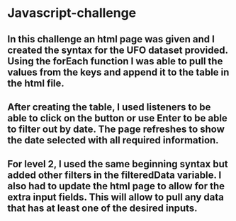 # Javascript-challenge

## In this challenge an html page was given and I created the syntax for the UFO dataset provided. Using the forEach function I was able to pull the values from the keys and append it to the table in the html file. 

## After creating the table, I used listeners to be able to click on the button or use Enter to be able to filter out by date. The page refreshes to show the date selected with all required information.

## For level 2, I used the same beginning syntax but added other filters in the filteredData variable. I also had to update the html page to allow for the extra input fields. This will allow to pull any data that has at least one of the desired inputs. 